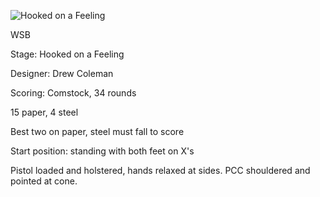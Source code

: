 ![Hooked on a Feeling](https://github.com/bagellord/USPSA-Stages/blob/master/30%2B%20rounds/Two-s%20Company%20-%2033%20rounds%20-%20Comstock/Two's%20Company.png)

WSB

Stage: Hooked on a Feeling

Designer: Drew Coleman

Scoring: Comstock, 34 rounds

15 paper, 4 steel

Best two on paper, steel must fall to score

Start position: standing with both feet on X's

Pistol loaded and holstered, hands relaxed at sides. PCC shouldered and pointed at cone.
